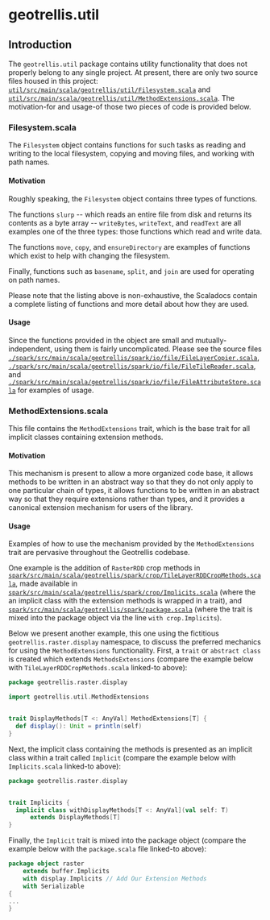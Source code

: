 # geotrellis.util

## Introduction ##

The `geotrellis.util` package contains utility functionality that does not properly belong to any single project.
At present, there are only two source files housed in this project:
[`util/src/main/scala/geotrellis/util/Filesystem.scala`](https://github.com/geotrellis/geotrellis/blob/master/util/src/main/scala/geotrellis/util/Filesystem.scala) and
[`util/src/main/scala/geotrellis/util/MethodExtensions.scala`](https://github.com/geotrellis/geotrellis/blob/master/util/src/main/scala/geotrellis/util/MethodExtensions.scala).
The motivation-for and usage-of those two pieces of code is provided below.

### Filesystem.scala ###

The `Filesystem` object contains functions for such tasks as
reading and writing to the local filesystem,
copying and moving files,
and working with path names.

#### Motivation ####

Roughly speaking, the `Filesystem` object contains three types of functions.

The functions `slurp`
-- which reads an entire file from disk and returns its contents as a byte array --
`writeBytes`, `writeText`, and `readText` are all examples one of the three types:
those functions which read and write data.

The functions `move`, `copy`, and `ensureDirectory`
are examples of functions which exist to help with changing the filesystem.

Finally, functions such as `basename`, `split`, and `join`
are used for operating on path names.

Please note that the listing above is non-exhaustive,
the Scaladocs contain a complete listing of functions and more detail about how they are used.

#### Usage ####

Since the functions provided in the object are small and mutually-independent,
using them is fairly uncomplicated.
Please see the source files
[`./spark/src/main/scala/geotrellis/spark/io/file/FileLayerCopier.scala`](https://github.com/geotrellis/geotrellis/blob/master/spark/src/main/scala/geotrellis/spark/io/file/FileLayerCopier.scala),
[`./spark/src/main/scala/geotrellis/spark/io/file/FileTileReader.scala`](https://github.com/geotrellis/geotrellis/blob/master/spark/src/main/scala/geotrellis/spark/io/file/FileTileReader.scala), and
[`./spark/src/main/scala/geotrellis/spark/io/file/FileAttributeStore.scala`](https://github.com/geotrellis/geotrellis/blob/master/spark/src/main/scala/geotrellis/spark/io/file/FileAttributeStore.scala)
for examples of usage.

### MethodExtensions.scala ###

This file contains the `MethodExtensions` trait,
which is the base trait for all implicit classes containing extension methods.

#### Motivation ####

This mechanism is present to allow a more organized code base,
it allows methods to be written in an abstract way so that they do not only apply to one particular chain of types,
it allows functions to be written in an abstract way so that they require extensions rather than types,
and it provides a canonical extension mechanism for users of the library.

#### Usage ####

Examples of how to use the mechanism provided by the `MethodExtensions` trait
are pervasive throughout the Geotrellis codebase.

One example is the addition of `RasterRDD` crop methods in
[`spark/src/main/scala/geotrellis/spark/crop/TileLayerRDDCropMethods.scala`](https://github.com/geotrellis/geotrellis/blob/master/spark/src/main/scala/geotrellis/spark/crop/TileLayerRDDCropMethods.scala),
made available in [`spark/src/main/scala/geotrellis/spark/crop/Implicits.scala`](https://github.com/geotrellis/geotrellis/blob/master/spark/src/main/scala/geotrellis/spark/crop/Implicits.scala)
(where the an implicit class with the extension methods is wrapped in a trait),
and [`spark/src/main/scala/geotrellis/spark/package.scala`](https://github.com/geotrellis/geotrellis/blob/master/spark/src/main/scala/geotrellis/spark/package.scala)
(where the trait is mixed into the package object via the line `with crop.Implicits`).

Below we present another example, this one using the fictitious `geotrellis.raster.display` namespace,
to discuss the preferred mechanics for using the `MethodExtensions` functionality.
First, a `trait` or `abstract class` is created which extends `MethodsExtensions`
(compare the example below with `TileLayerRDDCropMethods.scala` linked-to above):
```scala
package geotrellis.raster.display

import geotrellis.util.MethodExtensions


trait DisplayMethods[T <: AnyVal] MethodExtensions[T] {
  def display(): Unit = println(self)
}
```

Next, the implicit class containing the methods is presented as an implicit class within a trait called `Implicit`
(compare the example below with `Implicits.scala` linked-to above):
```scala
package geotrellis.raster.display


trait Implicits {
  implicit class withDisplayMethods[T <: AnyVal](val self: T)
      extends DisplayMethods[T]
}
```

Finally, the `Implicit` trait is mixed into the package object
(compare the example below with the `package.scala` file linked-to above):
```scala
package object raster
    extends buffer.Implicits
    with display.Implicits // Add Our Extension Methods
    with Serializable
{
...
}
```
